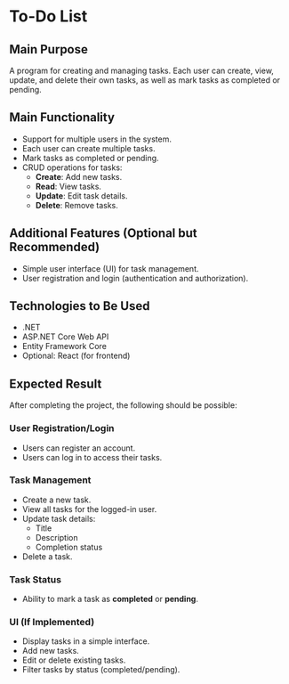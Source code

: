 # To-Do List

## Main Purpose
A program for creating and managing tasks. Each user can create, view, update, and delete their own tasks, as well as mark tasks as completed or pending.

## Main Functionality
- Support for multiple users in the system.
- Each user can create multiple tasks.
- Mark tasks as completed or pending.
- CRUD operations for tasks:
  - **Create**: Add new tasks.
  - **Read**: View tasks.
  - **Update**: Edit task details.
  - **Delete**: Remove tasks.

## Additional Features (Optional but Recommended)
- Simple user interface (UI) for task management.
- User registration and login (authentication and authorization).

## Technologies to Be Used
- .NET
- ASP.NET Core Web API
- Entity Framework Core
- Optional: React (for frontend)

## Expected Result
After completing the project, the following should be possible:

### User Registration/Login
- Users can register an account.
- Users can log in to access their tasks.

### Task Management
- Create a new task.
- View all tasks for the logged-in user.
- Update task details:
  - Title
  - Description
  - Completion status
- Delete a task.

### Task Status
- Ability to mark a task as **completed** or **pending**.

### UI (If Implemented)
- Display tasks in a simple interface.
- Add new tasks.
- Edit or delete existing tasks.
- Filter tasks by status (completed/pending).
